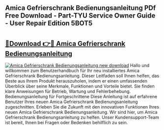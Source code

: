 ## Amica Gefrierschrank Bedienungsanleitung PDf Free Download - Part-TYU Service Owner Guide - User Repair Edition 5BOT5

# <h2><a href="http://df3nkp.blite.top/?on=Amica+Gefrierschrank+Bedienungsanleitung">🔗Download 👉🔴 Amica Gefrierschrank Bedienungsanleitung</a></h2>

[![Amica Gefrierschrank Bedienungsanleitung new download](https://i.imgur.com/lujVjoI.png)](http://df3nkp.blite.top/?on=Amica+Gefrierschrank+Bedienungsanleitung)
Hallo und willkommen zum Benutzerhandbuch für Ihr neu installiertes Amica Gefrierschrank Bedienungsanleitung. Dieser Leitfaden soll Ihnen helfen, das Beste aus Ihrem Produkt herauszuholen, indem er einen umfassenden Überblick über seine Merkmale, Funktionen und Vorteile bietet. Sie finden klare Anweisungen für Betrieb, Wartung und Fehlerbehebung. Bedienungsanleitung für Fortgeschrittene Diese Anleitung ist auf erfahrene Benutzer Ihres neuen Amica Gefrierschrank Bedienungsanleitung zugeschnitten. Erleben Sie die Zukunft mit den innovativen Funktionen Ihres neuen Amica Gefrierschrank Bedienungsanleitung. Wir sind hier, um Amica Gefrierschrank Bedienungsanleitung zu helfen. Unser Kundensupport-Team ist bereit, Ihnen bei Fragen oder Bedenken behilflich zu sein.
